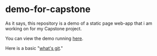 # demo-for-capstone

As it says, this repository is a demo of a static page web-app that i am working on for my Capstone project.

You can view the demo running [here](http://entropyhaos.github.io/demo-for-capstone).

Here is a basic "[what's git](https://guides.github.com/activities/hello-world/)."